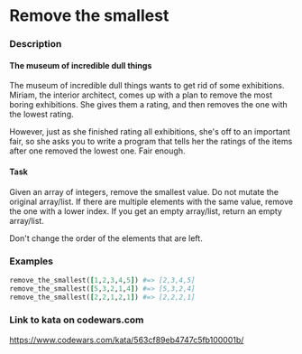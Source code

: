 # Remove the smallest

### Description
#### The museum of incredible dull things
The museum of incredible dull things wants to get rid of some exhibitions. Miriam, the interior architect, comes up with a plan to remove the most boring exhibitions. She gives them a rating, and then removes the one with the lowest rating.

However, just as she finished rating all exhibitions, she's off to an important fair, so she asks you to write a program that tells her the ratings of the items after one removed the lowest one. Fair enough.

#### Task
Given an array of integers, remove the smallest value. Do not mutate the original array/list. If there are multiple elements with the same value, remove the one with a lower index. If you get an empty array/list, return an empty array/list.

Don't change the order of the elements that are left.

### Examples
```ruby
remove_the_smallest([1,2,3,4,5]) #=> [2,3,4,5]
remove_the_smallest([5,3,2,1,4]) #=> [5,3,2,4]
remove_the_smallest([2,2,1,2,1]) #=> [2,2,2,1]
```

### Link to kata on codewars.com
https://www.codewars.com/kata/563cf89eb4747c5fb100001b/
